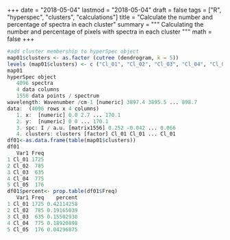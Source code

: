 +++
date = "2018-05-04"
lastmod = "2018-05-04"
draft = false
tags = ["R", "hyperspec", "clusters", "calculations"]
title = "Calculate the number and percentage of spectra in each cluster"
summary = """
Calculating the number and percentage of pixels with spectra in each cluster
"""
math = false
+++



```r
#add cluster membership to hyperSpec object
map01$clusters <- as.factor (cutree (dendrogram, k = 5))
levels (map01$clusters) <- c ("Cl_01", "Cl_02", "Cl_03", "Cl_04", "Cl_05")
map01
hyperSpec object
   4096 spectra
   4 data columns
   1556 data points / spectrum
wavelength: Wavenumber /cm-1 [numeric] 3897.4 3895.5 ... 898.7
data:  (4096 rows x 4 columns)
   1. x:  [numeric] 0.0 2.7 ... 170.1
   2. y:  [numeric] 0 0 ... 170.1
   3. spc: I / a.u. [matrix1556] 0.252 -0.042 ... 0.066
   4. clusters: clusters [factor] Cl_01 Cl_01 ... Cl_01
df01<-as.data.frame(table(map01$clusters))
df01
   Var1 Freq
1 Cl_01 1725
2 Cl_02  785
3 Cl_03  635
4 Cl_04  775
5 Cl_05  176
df01$percent<- prop.table(df01$Freq)
   Var1 Freq    percent
1 Cl_01 1725 0.42114258
2 Cl_02  785 0.19165039
3 Cl_03  635 0.15502930
4 Cl_04  775 0.18920898
5 Cl_05  176 0.04296875
```
